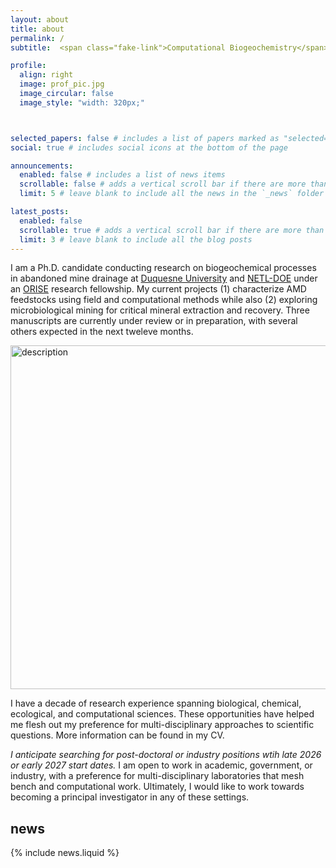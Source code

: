 ```yaml
---
layout: about
title: about
permalink: /
subtitle:  <span class="fake-link">Computational Biogeochemistry</span> Ph.D. Candidate and ORISE Research Fellow

profile:
  align: right
  image: prof_pic.jpg
  image_circular: false
  image_style: "width: 320px;"



selected_papers: false # includes a list of papers marked as "selected={true}"
social: true # includes social icons at the bottom of the page

announcements:
  enabled: false # includes a list of news items
  scrollable: false # adds a vertical scroll bar if there are more than 3 news items
  limit: 5 # leave blank to include all the news in the `_news` folder

latest_posts:
  enabled: false
  scrollable: true # adds a vertical scroll bar if there are more than 3 new posts items
  limit: 3 # leave blank to include all the blog posts
---
```

I am a Ph.D. candidate conducting research on biogeochemical processes in abandoned mine drainage at <a href="https://www.duq.edu/academics/colleges-and-schools/science-and-engineering/academics/departments-and-programs/biological-sciences/index.php">Duquesne University</a> and <a href="https://edx.netl.doe.gov/sites/geomicrobiology/">NETL-DOE</a> under an <a href="https://orise.orau.gov/index.html">ORISE</a> research fellowship. My current projects (1) characterize AMD feedstocks using field and computational methods while also (2) exploring microbiological mining for critical mineral extraction and recovery. Three manuscripts are currently under review or in preparation, with several others expected in the next tweleve months. 



<div class="responsive-image">
  <img src="/assets/img/model_fixed.png" alt="description">
</div>

<style>
.responsive-image img {
  display: block;
  margin: 0 auto;
  width: 550px;   /* default for larger screens */
}

/* On smaller screens (mobile) */
@media (max-width: 400px) {
  .responsive-image img {
    width: 375px;
  }
}
</style>


I have a decade of research experience spanning biological, chemical, ecological, and computational sciences. These opportunities have helped me flesh out my preference for multi-disciplinary approaches to scientific questions. More information can be found in my CV. 

*I anticipate searching for post-doctoral or industry positions wtih late 2026 or early 2027 start dates.* I am open to work in academic, government, or industry, with a preference for multi-disciplinary laboratories that mesh bench and computational work. Ultimately, I would like to work towards becoming a principal investigator in any of these settings.

<div class="row">
  <div class="col-12 col-md-12 col-lg-12">
    <h2 id="news">news</h2>
    {% include news.liquid %}
  </div>
</div>




